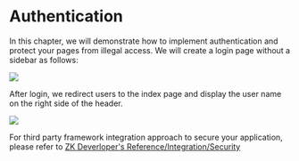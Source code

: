# Authentication

In this chapter, we will demonstrate how to implement authentication and
protect your pages from illegal access. We will create a login page
without a sidebar as follows:

![]({{site.baseurl}}/zk_essentials/images/ze-ch8-login.png)

After login, we redirect users to the index page and display the user
name on the right side of the header.

![]({{site.baseurl}}/zk_essentials/images/ze-ch8-index.png)

For third party framework integration approach to secure your application, please refer to [ZK Deverloper's Reference/Integration/Security](https://www.zkoss.org/wiki/ZK%20Developer's%20Reference/Integration/Security)




